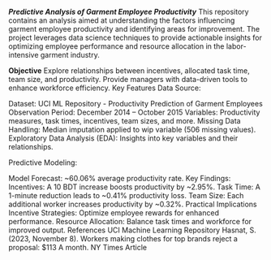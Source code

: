 ***Predictive Analysis of Garment Employee Productivity***
This repository contains an analysis aimed at understanding the factors influencing garment employee productivity and identifying areas for improvement. The project leverages data science techniques to provide actionable insights for optimizing employee performance and resource allocation in the labor-intensive garment industry.

**Objective**
Explore relationships between incentives, allocated task time, team size, and productivity.
Provide managers with data-driven tools to enhance workforce efficiency.
Key Features
Data Source:

Dataset: UCI ML Repository - Productivity Prediction of Garment Employees
Observation Period: December 2014 – October 2015
Variables: Productivity measures, task times, incentives, team sizes, and more.
Missing Data Handling: Median imputation applied to wip variable (506 missing values).
Exploratory Data Analysis (EDA):
Insights into key variables and their relationships.

Predictive Modeling:

Model Forecast: ~60.06% average productivity rate.
Key Findings:
Incentives: A 10 BDT increase boosts productivity by ~2.95%.
Task Time: A 1-minute reduction leads to ~0.41% productivity loss.
Team Size: Each additional worker increases productivity by ~0.32%.
Practical Implications
Incentive Strategies: Optimize employee rewards for enhanced performance.
Resource Allocation: Balance task times and workforce for improved output.
References
UCI Machine Learning Repository
Hasnat, S. (2023, November 8). Workers making clothes for top brands reject a proposal: $113 A month. NY Times Article
